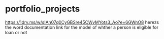 # portfolio_projects

https://1drv.ms/w/s!Ah07q0CyGBSre45CWvMYots3_Ao?e=6GWnO8
herezs the word documentation link for the model of whther a person is eligible for loan or not
